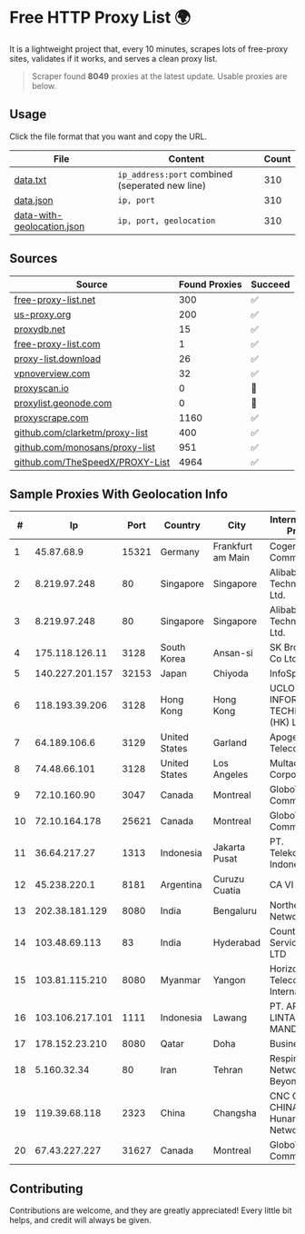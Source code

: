
# Free HTTP Proxy List 🌍

It is a lightweight project that, every 10 minutes, scrapes lots of free-proxy sites, validates if it works, and serves a clean proxy list.


> Scraper found **8049** proxies at the latest update. Usable proxies are below.

## Usage

Click the file format that you want and copy the URL.


|File|Content|Count|
|----|-------|-----|
|[data.txt](https://raw.githubusercontent.com/themiralay/Proxy-List-World/master/data.txt)|`ip_address:port` combined (seperated new line)|310|
|[data.json](https://raw.githubusercontent.com/themiralay/Proxy-List-World/master/data.json)|`ip, port`|310|
|[data-with-geolocation.json](https://raw.githubusercontent.com/themiralay/Proxy-List-World/master/data-with-geolocation.json)|`ip, port, geolocation`|310|

## Sources

|Source|Found Proxies|Succeed|
|------|-------------|-------|
|[free-proxy-list.net](https://free-proxy-list.net)|300|✅|
|[us-proxy.org](https://www.us-proxy.org)|200|✅|
|[proxydb.net](http://proxydb.net)|15|✅|
|[free-proxy-list.com](https://free-proxy-list.com/?page=&port=&type%5B%5D=http&type%5B%5D=https&up_time=0&search=Search)|1|✅|
|[proxy-list.download](https://www.proxy-list.download/HTTP)|26|✅|
|[vpnoverview.com](https://vpnoverview.com/privacy/anonymous-browsing/free-proxy-servers)|32|✅|
|[proxyscan.io](https://www.proxyscan.io)|0|🚫|
|[proxylist.geonode.com](https://proxylist.geonode.com/api/proxy-list?limit=300&page=1&sort_by=lastChecked&sort_type=desc&protocols=http,https)|0|🚫|
|[proxyscrape.com](https://api.proxyscrape.com/v2/?request=displayproxies&protocol=http&timeout=10000&country=all&ssl=all&anonymity=all)|1160|✅|
|[github.com/clarketm/proxy-list](https://raw.githubusercontent.com/clarketm/proxy-list/master/proxy-list-raw.txt)|400|✅|
|[github.com/monosans/proxy-list](https://raw.githubusercontent.com/monosans/proxy-list/main/proxies/http.txt)|951|✅|
|[github.com/TheSpeedX/PROXY-List](https://raw.githubusercontent.com/TheSpeedX/PROXY-List/master/http.txt)|4964|✅|


## Sample Proxies With Geolocation Info

|#|Ip|Port|Country|City|Internet Service Provider|
|-|--|----|-------|----|-------------------------|
|1|45.87.68.9|15321|Germany|Frankfurt am Main|Cogent Communications|
|2|8.219.97.248|80|Singapore|Singapore|Alibaba (US) Technology Co., Ltd.|
|3|8.219.97.248|80|Singapore|Singapore|Alibaba (US) Technology Co., Ltd.|
|4|175.118.126.11|3128|South Korea|Ansan-si|SK Broadband Co Ltd|
|5|140.227.201.157|32153|Japan|Chiyoda|InfoSphere|
|6|118.193.39.206|3128|Hong Kong|Hong Kong|UCLOUD INFORMATION TECHNOLOGY (HK) LIMITED|
|7|64.189.106.6|3129|United States|Garland|Apogee Telecom Inc.|
|8|74.48.66.101|3128|United States|Los Angeles|Multacom Corporation|
|9|72.10.160.90|3047|Canada|Montreal|GloboTech Communications|
|10|72.10.164.178|25621|Canada|Montreal|GloboTech Communications|
|11|36.64.217.27|1313|Indonesia|Jakarta Pusat|PT. Telekomunikasi Indonesia|
|12|45.238.220.1|8181|Argentina|Curuzu Cuatia|CA VI CU SRL|
|13|202.38.181.129|8080|India|Bengaluru|Northeast Dataa Network Pvt Ltd|
|14|103.48.69.113|83|India|Hyderabad|Country Online Services PVT LTD|
|15|103.81.115.210|8080|Myanmar|Yangon|Horizon Telecom International|
|16|103.106.217.101|1111|Indonesia|Lawang|PT. ARTHA LINTAS DATA MANDIRI|
|17|178.152.23.210|8080|Qatar|Doha|Business DSL|
|18|5.160.32.34|80|Iran|Tehran|Respina Networks & Beyond PJSC|
|19|119.39.68.118|2323|China|Changsha|CNC Group CHINA169 Hunan Province Network|
|20|67.43.227.227|31627|Canada|Montreal|GloboTech Communications|



## Contributing

Contributions are welcome, and they are greatly appreciated! Every
little bit helps, and credit will always be given.


